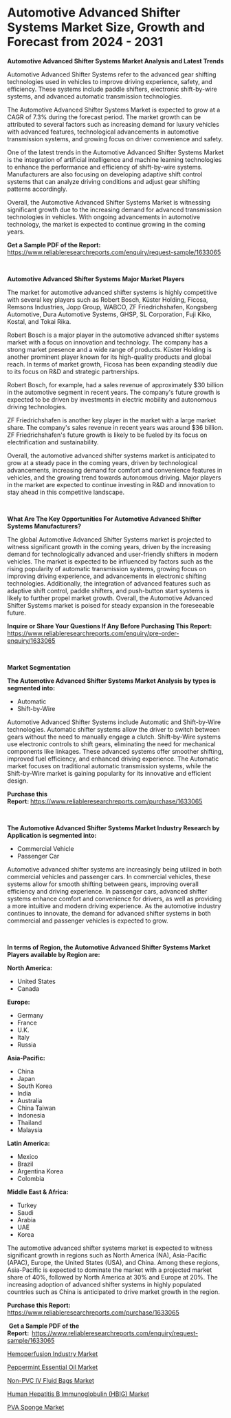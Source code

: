<p><h1>Automotive Advanced Shifter Systems Market Size, Growth and Forecast from 2024 - 2031</h1></p><p><strong>Automotive Advanced Shifter Systems Market Analysis and Latest Trends</strong></p>
<p><p>Automotive Advanced Shifter Systems refer to the advanced gear shifting technologies used in vehicles to improve driving experience, safety, and efficiency. These systems include paddle shifters, electronic shift-by-wire systems, and advanced automatic transmission technologies.</p><p>The Automotive Advanced Shifter Systems Market is expected to grow at a CAGR of 7.3% during the forecast period. The market growth can be attributed to several factors such as increasing demand for luxury vehicles with advanced features, technological advancements in automotive transmission systems, and growing focus on driver convenience and safety.</p><p>One of the latest trends in the Automotive Advanced Shifter Systems Market is the integration of artificial intelligence and machine learning technologies to enhance the performance and efficiency of shift-by-wire systems. Manufacturers are also focusing on developing adaptive shift control systems that can analyze driving conditions and adjust gear shifting patterns accordingly.</p><p>Overall, the Automotive Advanced Shifter Systems Market is witnessing significant growth due to the increasing demand for advanced transmission technologies in vehicles. With ongoing advancements in automotive technology, the market is expected to continue growing in the coming years.</p></p>
<p><strong>Get a Sample PDF of the Report:&nbsp;</strong> <a href="https://www.reliableresearchreports.com/enquiry/request-sample/1633065">https://www.reliableresearchreports.com/enquiry/request-sample/1633065</a></p>
<p>&nbsp;</p>
<p><strong>Automotive Advanced Shifter Systems Major Market Players</strong></p>
<p><p>The market for automotive advanced shifter systems is highly competitive with several key players such as Robert Bosch, Küster Holding, Ficosa, Remsons Industries, Jopp Group, WABCO, ZF Friedrichshafen, Kongsberg Automotive, Dura Automotive Systems, GHSP, SL Corporation, Fuji Kiko, Kostal, and Tokai Rika.</p><p>Robert Bosch is a major player in the automotive advanced shifter systems market with a focus on innovation and technology. The company has a strong market presence and a wide range of products. Küster Holding is another prominent player known for its high-quality products and global reach. In terms of market growth, Ficosa has been expanding steadily due to its focus on R&D and strategic partnerships.</p><p>Robert Bosch, for example, had a sales revenue of approximately $30 billion in the automotive segment in recent years. The company's future growth is expected to be driven by investments in electric mobility and autonomous driving technologies.</p><p>ZF Friedrichshafen is another key player in the market with a large market share. The company's sales revenue in recent years was around $36 billion. ZF Friedrichshafen's future growth is likely to be fueled by its focus on electrification and sustainability.</p><p>Overall, the automotive advanced shifter systems market is anticipated to grow at a steady pace in the coming years, driven by technological advancements, increasing demand for comfort and convenience features in vehicles, and the growing trend towards autonomous driving. Major players in the market are expected to continue investing in R&D and innovation to stay ahead in this competitive landscape.</p></p>
<p>&nbsp;</p>
<p><strong>What Are The Key Opportunities For Automotive Advanced Shifter Systems Manufacturers?</strong></p>
<p><p>The global Automotive Advanced Shifter Systems market is projected to witness significant growth in the coming years, driven by the increasing demand for technologically advanced and user-friendly shifters in modern vehicles. The market is expected to be influenced by factors such as the rising popularity of automatic transmission systems, growing focus on improving driving experience, and advancements in electronic shifting technologies. Additionally, the integration of advanced features such as adaptive shift control, paddle shifters, and push-button start systems is likely to further propel market growth. Overall, the Automotive Advanced Shifter Systems market is poised for steady expansion in the foreseeable future.</p></p>
<p><strong>Inquire or Share Your Questions If Any Before Purchasing This Report:</strong> <a href="https://www.reliableresearchreports.com/enquiry/pre-order-enquiry/1633065">https://www.reliableresearchreports.com/enquiry/pre-order-enquiry/1633065</a></p>
<p>&nbsp;</p>
<p><strong>Market Segmentation</strong></p>
<p><strong>The Automotive Advanced Shifter Systems Market Analysis by types is segmented into:</strong></p>
<p><ul><li>Automatic</li><li>Shift-by-Wire</li></ul></p>
<p><p>Automotive Advanced Shifter Systems include Automatic and Shift-by-Wire technologies. Automatic shifter systems allow the driver to switch between gears without the need to manually engage a clutch. Shift-by-Wire systems use electronic controls to shift gears, eliminating the need for mechanical components like linkages. These advanced systems offer smoother shifting, improved fuel efficiency, and enhanced driving experience. The Automatic market focuses on traditional automatic transmission systems, while the Shift-by-Wire market is gaining popularity for its innovative and efficient design.</p></p>
<p><strong>Purchase this Report:&nbsp;</strong><a href="https://www.reliableresearchreports.com/purchase/1633065">https://www.reliableresearchreports.com/purchase/1633065</a></p>
<p>&nbsp;</p>
<p><strong>The Automotive Advanced Shifter Systems Market Industry Research by Application is segmented into:</strong></p>
<p><ul><li>Commercial Vehicle</li><li>Passenger Car</li></ul></p>
<p><p>Automotive advanced shifter systems are increasingly being utilized in both commercial vehicles and passenger cars. In commercial vehicles, these systems allow for smooth shifting between gears, improving overall efficiency and driving experience. In passenger cars, advanced shifter systems enhance comfort and convenience for drivers, as well as providing a more intuitive and modern driving experience. As the automotive industry continues to innovate, the demand for advanced shifter systems in both commercial and passenger vehicles is expected to grow.</p></p>
<p>&nbsp;</p>
<p><strong>In terms of Region, the Automotive Advanced Shifter Systems Market Players available by Region are:</strong></p>
<p>
    <p> <strong> North America: </strong>
        <ul>
            <li>United States</li>
            <li>Canada</li>
        </ul>
        </p> 
    <p> <strong> Europe: </strong>
        <ul>
            <li>Germany</li>
            <li>France</li>
            <li>U.K.</li>
            <li>Italy</li>
            <li>Russia</li>
        </ul>
        </p> 
    <p> <strong> Asia-Pacific: </strong>
        <ul>
            <li>China</li>
            <li>Japan</li>
            <li>South Korea</li>
            <li>India</li>
            <li>Australia</li>
            <li>China Taiwan</li>
            <li>Indonesia</li>
            <li>Thailand</li>
            <li>Malaysia</li>
        </ul>
        </p> 
    <p> <strong> Latin America: </strong>
        <ul>
            <li>Mexico</li>
            <li>Brazil</li>
            <li>Argentina Korea</li>
            <li>Colombia</li>
        </ul>
        </p> 
    <p> <strong> Middle East & Africa: </strong>
        <ul>
            <li>Turkey</li>
            <li>Saudi</li>
            <li>Arabia</li>
            <li>UAE</li>
            <li>Korea</li>
        </ul>
    </p>
    </p>
<p><p>The automotive advanced shifter systems market is expected to witness significant growth in regions such as North America (NA), Asia-Pacific (APAC), Europe, the United States (USA), and China. Among these regions, Asia-Pacific is expected to dominate the market with a projected market share of 40%, followed by North America at 30% and Europe at 20%. The increasing adoption of advanced shifter systems in highly populated countries such as China is anticipated to drive market growth in the region.</p></p>
<p><strong>Purchase this Report: </strong><a href="https://www.reliableresearchreports.com/purchase/1633065">https://www.reliableresearchreports.com/purchase/1633065</a></p>
<p>&nbsp;<strong>Get a Sample PDF of the Report:&nbsp;&nbsp;</strong><a href="https://www.reliableresearchreports.com/enquiry/request-sample/1633065">https://www.reliableresearchreports.com/enquiry/request-sample/1633065</a></p>
<p><strong></strong></p>
<p><p><a href="https://pretty-mail-caf.notion.site/Hemoperfusion-Industry-Market-Furnish-Information-about-Market-Size-Market-Share-Market-Dynamics--7a026a7d2f9a406db30aa66570ff35f0">Hemoperfusion Industry Market</a></p><p><a href="https://view.publitas.com/reportprime-1/peppermint-essential-oil-market-offer-valuable-insights-into-market-size-market-share-market-trends-and-projections-spanning-from-2024-to-2031/">Peppermint Essential Oil Market</a></p><p><a href="https://flame-sidecar-702.notion.site/Non-PVC-IV-Fluid-Bags-Market-Size-Share-Trends-Analysis-Report-By-Application-Regional-Outlook--603e9f16cd554f288b8d5dd53fa91d7a">Non-PVC IV Fluid Bags Market</a></p><p><a href="https://full-wildebeest-80b.notion.site/Human-Hepatitis-B-Immunoglobulin-HBIG-Market-Size-Market-Share-and-Global-Market-Analysis-Report--82e33e7c189d44f396f6b8a616468587">Human Hepatitis B Immunoglobulin (HBIG) Market</a></p><p><a href="https://view.publitas.com/reportprime-1/insights-into-pva-sponge-market-size-analysing-market-share-trends-and-growth-from-2024-to-2031/">PVA Sponge Market</a></p></p>